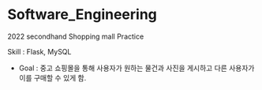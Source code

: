 # Software_Engineering
2022 secondhand Shopping mall Practice

Skill : Flask, MySQL

- Goal : 중고 쇼핑몰을 통해 사용자가 원하는 물건과 사진을 게시하고 다른 사용자가 이를 구매할 수 있게 함.
